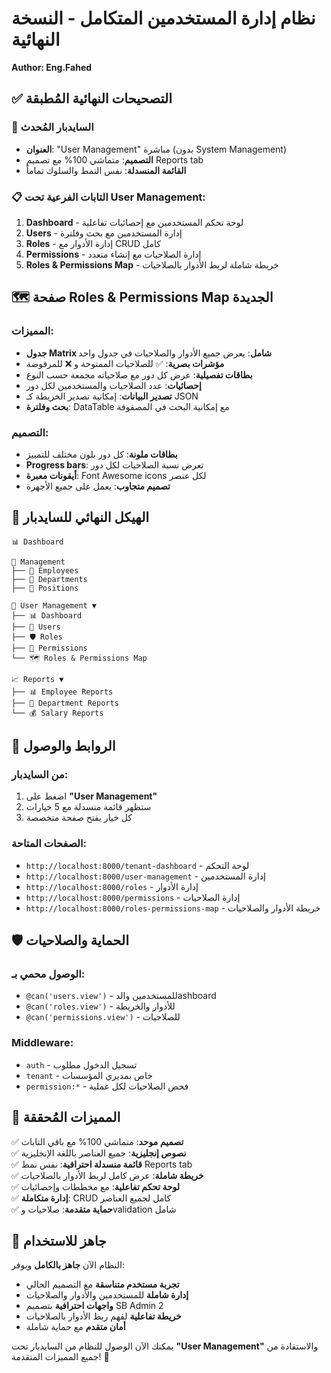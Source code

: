 # نظام إدارة المستخدمين المتكامل - النسخة النهائية
**Author: Eng.Fahed**

## ✅ التصحيحات النهائية المُطبقة

### 🎯 **السايدبار المُحدث**
- **العنوان**: "User Management" مباشرة (بدون System Management)
- **التصميم**: متماشي 100% مع تصميم Reports tab
- **القائمة المنسدلة**: نفس النمط والسلوك تماماً

### 📋 **التابات الفرعية تحت User Management:**
1. **Dashboard** - لوحة تحكم المستخدمين مع إحصائيات تفاعلية
2. **Users** - إدارة المستخدمين مع بحث وفلترة
3. **Roles** - إدارة الأدوار مع CRUD كامل
4. **Permissions** - إدارة الصلاحيات مع إنشاء متعدد
5. **Roles & Permissions Map** - خريطة شاملة لربط الأدوار بالصلاحيات

## 🗺️ صفحة Roles & Permissions Map الجديدة

### المميزات:
- **جدول Matrix شامل**: يعرض جميع الأدوار والصلاحيات في جدول واحد
- **مؤشرات بصرية**: ✅ للصلاحيات الممنوحة و ❌ للمرفوضة
- **بطاقات تفصيلية**: عرض كل دور مع صلاحياته مجمعة حسب النوع
- **إحصائيات**: عدد الصلاحيات والمستخدمين لكل دور
- **تصدير البيانات**: إمكانية تصدير الخريطة كـ JSON
- **بحث وفلترة**: DataTable مع إمكانية البحث في المصفوفة

### التصميم:
- **بطاقات ملونة**: كل دور بلون مختلف للتمييز
- **Progress bars**: تعرض نسبة الصلاحيات لكل دور
- **أيقونات معبرة**: Font Awesome icons لكل عنصر
- **تصميم متجاوب**: يعمل على جميع الأجهزة

## 🎨 الهيكل النهائي للسايدبار

```
📊 Dashboard

📁 Management
├── 👥 Employees
├── 🏢 Departments
├── 💼 Positions

👥 User Management ▼
├── 📊 Dashboard
├── 👤 Users
├── 🛡️ Roles
├── 🔑 Permissions
└── 🗺️ Roles & Permissions Map

📈 Reports ▼
├── 📊 Employee Reports
├── 🏢 Department Reports
└── 💰 Salary Reports
```

## 🔗 الروابط والوصول

### من السايدبار:
1. اضغط على **"User Management"** 
2. ستظهر قائمة منسدلة مع 5 خيارات
3. كل خيار يفتح صفحة متخصصة

### الصفحات المتاحة:
- `http://localhost:8000/tenant-dashboard` - لوحة التحكم
- `http://localhost:8000/user-management` - إدارة المستخدمين
- `http://localhost:8000/roles` - إدارة الأدوار
- `http://localhost:8000/permissions` - إدارة الصلاحيات
- `http://localhost:8000/roles-permissions-map` - خريطة الأدوار والصلاحيات

## 🛡️ الحماية والصلاحيات

### الوصول محمي بـ:
- `@can('users.view')` - للمستخدمين والدashboard
- `@can('roles.view')` - للأدوار والخريطة
- `@can('permissions.view')` - للصلاحيات

### Middleware:
- `auth` - تسجيل الدخول مطلوب
- `tenant` - خاص بمديري المؤسسات
- `permission:*` - فحص الصلاحيات لكل عملية

## 🎯 المميزات المُحققة

✅ **تصميم موحد**: متماشي 100% مع باقي التابات  
✅ **نصوص إنجليزية**: جميع العناصر باللغة الإنجليزية  
✅ **قائمة منسدلة احترافية**: نفس نمط Reports tab  
✅ **خريطة شاملة**: عرض كامل لربط الأدوار بالصلاحيات  
✅ **لوحة تحكم تفاعلية**: مع مخططات وإحصائيات  
✅ **إدارة متكاملة**: CRUD كامل لجميع العناصر  
✅ **حماية متقدمة**: صلاحيات وvalidation شامل  

## 🚀 جاهز للاستخدام

النظام الآن **جاهز بالكامل** ويوفر:
- **تجربة مستخدم متناسقة** مع التصميم الحالي
- **إدارة شاملة** للمستخدمين والأدوار والصلاحيات
- **واجهات احترافية** بتصميم SB Admin 2
- **خريطة تفاعلية** لفهم ربط الأدوار بالصلاحيات
- **أمان متقدم** مع حماية شاملة

يمكنك الآن الوصول للنظام من السايدبار تحت **"User Management"** والاستفادة من جميع المميزات المتقدمة! 🎉
